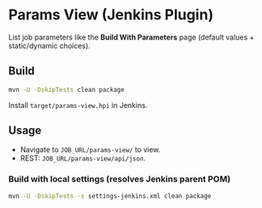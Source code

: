 # Params View (Jenkins Plugin)

List job parameters like the **Build With Parameters** page (default values + static/dynamic choices).

## Build
```bash
mvn -U -DskipTests clean package
```
Install `target/params-view.hpi` in Jenkins.

## Usage
- Navigate to `JOB_URL/params-view/` to view.
- REST: `JOB_URL/params-view/api/json`.


### Build with local settings (resolves Jenkins parent POM)
```bash
mvn -U -DskipTests -s settings-jenkins.xml clean package
```
